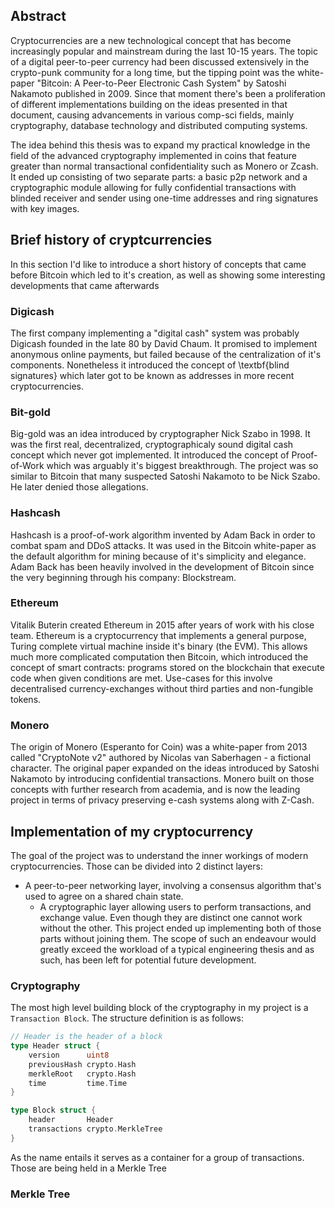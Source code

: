 ## Abstract
Cryptocurrencies are a new technological concept that has become increasingly popular and mainstream during the last 10-15 years. The topic of a digital peer-to-peer currency had been discussed extensively in the crypto-punk community for a long time, but the tipping point was the white-paper "Bitcoin: A Peer-to-Peer Electronic Cash System" by Satoshi Nakamoto published in 2009. Since that moment there's been a proliferation of different implementations building on the ideas presented in that document, causing advancements in various comp-sci fields, mainly cryptography, database technology and distributed computing systems.

The idea behind this thesis was to expand my practical knowledge in the field of the advanced cryptography implemented in coins that feature greater than normal transactional confidentiality such as Monero or Zcash. It ended up consisting of two separate parts: a basic p2p network and a cryptographic module allowing for fully confidential transactions with blinded receiver and sender using one-time addresses and ring signatures with key images.


## Brief history of cryptcurrencies
In this section I'd like to introduce a short history of concepts that came before Bitcoin which led to it's creation, as well as showing some interesting developments that came afterwards
### Digicash
The first company implementing a "digital cash" system was probably Digicash founded in the late 80 by David Chaum. It promised to implement anonymous online payments, but failed because of the centralization of it's components. Nonetheless it introduced the concept of \textbf{blind signatures} which later got to be known as addresses in more recent cryptocurrencies.
### Bit-gold
Big-gold was an idea introduced by cryptographer Nick Szabo in 1998. It was the first real, decentralized, cryptographicaly sound digital cash concept which never got implemented. It introduced the concept of Proof-of-Work which was arguably it's biggest breakthrough. The project was so similar to Bitcoin that many suspected Satoshi Nakamoto to be Nick Szabo. He later denied those allegations.
### Hashcash
Hashcash is a proof-of-work algorithm invented by Adam Back in order to combat spam and DDoS attacks. It was used in the Bitcoin white-paper as the default algorithm for mining because of it's simplicity and elegance. Adam Back has been heavily involved in the development of Bitcoin since the very beginning through his company: Blockstream.
### Ethereum
Vitalik Buterin created Ethereum in 2015 after years of work with his close team. Ethereum is a cryptocurrency that implements a general purpose, Turing complete virtual machine inside it's binary (the EVM). This allows much more complicated computation then Bitcoin, which introduced the concept of smart contracts: programs stored on the blockchain that execute code when given conditions are met. Use-cases for this involve decentralised currency-exchanges without third parties and non-fungible tokens.
### Monero
The origin of Monero (Esperanto for Coin) was a white-paper from 2013 called "CryptoNote v2" authored by Nicolas van Saberhagen - a fictional character. The original paper expanded on the ideas introduced by Satoshi Nakamoto by introducing confidential transactions. Monero built on those concepts with further research from academia, and is now the leading project in terms of privacy preserving e-cash systems along with Z-Cash.

## Implementation of my cryptocurrency
The goal of the project was to understand the inner workings of modern cryptocurrencies. Those can be divided into 2 distinct layers:
* A peer-to-peer networking layer, involving a consensus algorithm that's used to agree on a shared chain state.
  * A cryptographic layer allowing users to perform transactions, and exchange value.
Even though they are distinct one cannot work without the other. This project ended up implementing both of those parts without joining them. The scope of such an endeavour would greatly exceed the workload of a typical engineering thesis and as such, has been left for potential future development. 
### Cryptography
The most high level building block of the cryptography in my project is a `Transaction Block`. The structure definition is as follows:
```go
// Header is the header of a block
type Header struct {
	version      uint8
	previousHash crypto.Hash
	merkleRoot   crypto.Hash
	time         time.Time
}

type Block struct {
	header       Header
	transactions crypto.MerkleTree
}
```
As the name entails it serves as a container for a group of transactions. Those are being held in a Merkle Tree
### Merkle Tree
